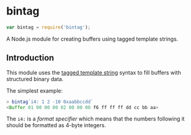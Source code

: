 # bintag

```js
var bintag = require('bintag');
```

A Node.js module for creating buffers using tagged template strings.

## Introduction

This module uses the [tagged template
string](https://developer.mozilla.org/en-US/docs/Web/JavaScript/Reference/template_strings#Tagged_template_strings)
syntax to fill buffers with structured binary data.

The simplest example:

```js
> bintag`i4: 1 2 -10 0xaabbccdd`
<Buffer 01 00 00 00 02 00 00 00 f6 ff ff ff dd cc bb aa>
```

The `i4:` is a _format specifier_ which means that the numbers following it
should be formatted as 4-byte integers.
